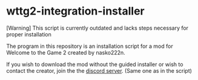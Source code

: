 # wttg2-integration-installer

[Warning] This script is currently outdated and lacks steps necessary for proper installation

The program in this repository is an installation script for a mod for Welcome to the Game 2 created by nasko222n. 

If you wish to download the mod without the guided installer or wish to contact the creator, join the the [discord server](https://discord.gg/fcufAUXcnm). (Same one as in the script)
